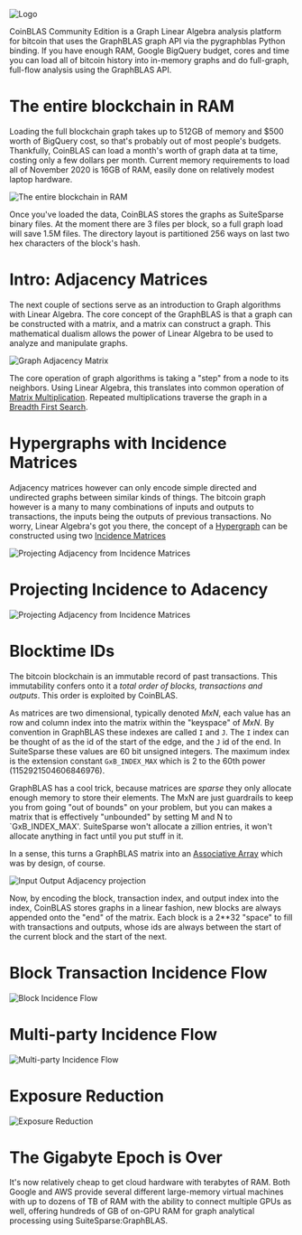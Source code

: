 ![Logo](./docs/Logo.png)

CoinBLAS Community Edition is a Graph Linear Algebra analysis platform
for bitcoin that uses the GraphBLAS graph API via the pygraphblas
Python binding. If you have enough RAM, Google BigQuery budget, cores
and time you can load all of bitcoin history into in-memory graphs and
do full-graph, full-flow analysis using the GraphBLAS API.

# The entire blockchain in RAM

Loading the full blockchain graph takes up to 512GB of memory and $500
worth of BigQuery cost, so that's probably out of most people's
budgets.  Thankfully, CoinBLAS can load a month's worth of graph data
at ta time, costing only a few dollars per month.  Current memory
requirements to load all of November 2020 is 16GB of RAM, easily done
on relatively modest laptop hardware.

![The entire blockchain in RAM](./docs/RAM.png)

Once you've loaded the data, CoinBLAS stores the graphs as SuiteSparse
binary files.  At the moment there are 3 files per block, so a full
graph load will save 1.5M files.  The directory layout is partitioned
256 ways on last two hex characters of the block's hash.

# Intro: Adjacency Matrices

The next couple of sections serve as an introduction to Graph
algorithms with Linear Algebra.  The core concept of the GraphBLAS is
that a graph can be constructed with a matrix, and a matrix can
construct a graph.  This mathematical dualism allows the power of
Linear Algebra to be used to analyze and manipulate graphs.  

![Graph Adjacency Matrix](./docs/Adjacency.png)

The core operation of graph algorithms is taking a "step" from a node
to its neighbors.  Using Linear Algebra, this translates into common
operation of [Matrix
Multiplication](https://en.wikipedia.org/wiki/Matrix_multiplication).
Repeated multiplications traverse the graph in a [Breadth First
Search](https://en.wikipedia.org/wiki/Breadth-first_search).

# Hypergraphs with Incidence Matrices

Adjacency matrices however can only encode simple directed and
undirected graphs between similar kinds of things.  The bitcoin graph
however is a many to many combinations of inputs and outputs to
transactions, the inputs being the outputs of previous transactions.
No worry, Linear Algebra's got you there, the concept of a
[Hypergraph](https://en.wikipedia.org/wiki/Hypergraph) can be
constructed using two [Incidence
Matrices](https://en.wikipedia.org/wiki/Incidence_matrix)

![Projecting Adjacency from Incidence Matrices](./docs/Projection.png)

# Projecting Incidence to Adacency

![Projecting Adjacency from Incidence Matrices](./docs/Projection.png)

# Blocktime IDs

The bitcoin blockchain is an immutable record of past transactions.
This immutability confers onto it a *total order of blocks,
transactions and outputs*.  This order is exploited by CoinBLAS.

As matrices are two dimensional, typically denoted *MxN*, each value
has an row and column index into the matrix within the "keyspace" of
*MxN*.  By convention in GraphBLAS these indexes are called `I` and
`J`.  The `I` index can be thought of as the id of the start of the
edge, and the `J` id of the end.  In SuiteSparse these values are 60
bit unsigned integers.  The maximum index is the extension constant
`GxB_INDEX_MAX` which is 2 to the 60th power (1152921504606846976).

GraphBLAS has a cool trick, because matrices are *sparse* they only
allocate enough memory to store their elements.  The MxN are just
guardrails to keep you from going "out of bounds" on your problem, but
you can makes a matrix that is effectively "unbounded" by setting M
and N to `GxB_INDEX_MAX'.  SuiteSparse won't allocate a zillion
entries, it won't allocate anything in fact until you put stuff in it.

In a sense, this turns a GraphBLAS matrix into an [Associative
Array](https://en.wikipedia.org/wiki/Associative_array) which was by
design, of course.

![Input Output Adjacency projection](./docs/Blocktime.png)

Now, by encoding the block, transaction index, and output index into
the index, CoinBLAS stores graphs in a linear fashion, new blocks are
always appended onto the "end" of the matrix.  Each block is a 2**32
"space" to fill with transactions and outputs, whose ids are always
between the start of the current block and the start of the next.

# Block Transaction Incidence Flow

![Block Incidence Flow](./docs/BlockFlow.png)

# Multi-party Incidence Flow

![Multi-party Incidence Flow](./docs/ExposureFlow.png)

# Exposure Reduction

![Exposure Reduction](./docs/Reduction.png)

# The Gigabyte Epoch is Over

It's now relatively cheap to get cloud hardware with terabytes of
RAM.  Both Google and AWS provide several different large-memory
virtual machines with up to dozens of TB of RAM with the ability to
connect multiple GPUs as well, offering hundreds of GB of on-GPU RAM
for graph analytical processing using SuiteSparse:GraphBLAS.
